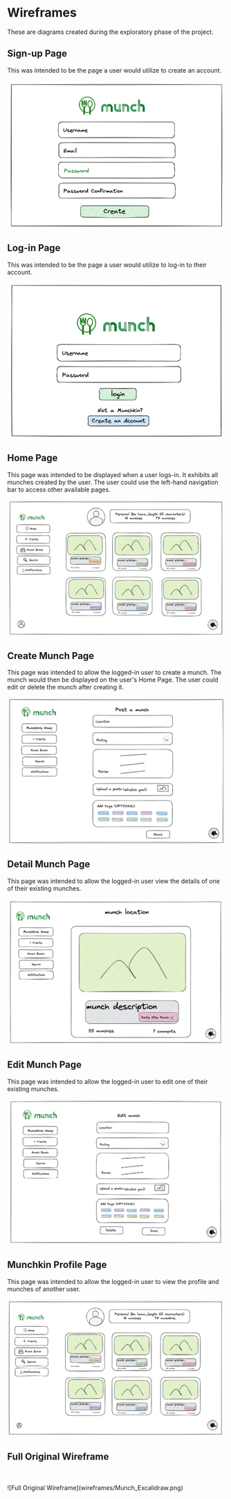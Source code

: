 # Wireframes

These are diagrams created during the exploratory phase of the project.

## Sign-up Page

This was intended to be the page a user would utilize to create an account.
<br>
<br>
![Signup Page](wireframes/signup-page.png)

## Log-in Page

This was intended to be the page a user would utilize to log-in to their account.
<br>
<br>
![Login Page](wireframes/login-page.png)

## Home Page

This page was intended to be displayed when a user logs-in. It exhibits all munches created by the user. The user could use the left-hand navigation bar to access other available pages.
<br>
<br>
![Home Page](wireframes/home-page.png)

## Create Munch Page

This page was intended to allow the logged-in user to create a munch. The munch would then be displayed on the user's Home Page. The user could edit or delete the munch after creating it.
<br>
<br>
![Create Munch Page](wireframes/create-munch-page.png)

## Detail Munch Page

This page was intended to allow the logged-in user view the details of one of their existing munches.
<br>
<br>
![Detail Munch Page](wireframes/detail-view-page.png)

## Edit Munch Page

This page was intended to allow the logged-in user to edit one of their existing munches.
<br>
<br>
![Edit Munch Page](wireframes/edit-munch-page.png)

## Munchkin Profile Page

This page was intended to allow the logged-in user to view the profile and munches of another user.
<br>
<br>
![Munchkin Profile Page](wireframes/munchkin-profile-page.png)

## Full Original Wireframe

<br>
<br>
![Full Original Wireframe](wireframes/Munch_Excalidraw.png)
